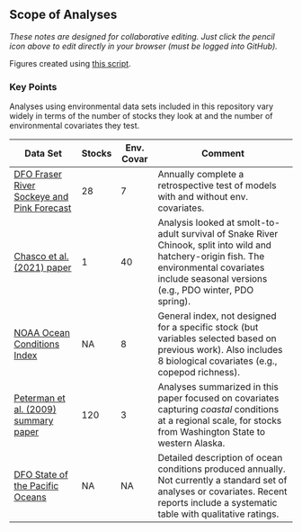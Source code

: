 ## Scope of Analyses

*These notes are designed for collaborative editing. Just click the pencil icon above to edit directly in your browser (must be logged into GitHub).*

Figures created using [this script](https://github.com/SOLV-Code/Open-Source-Env-Cov-PacSalmon/blob/main/CODE/3_ScopeOfAnalyses.R).


### Key Points

Analyses using environmental data sets included in this repository vary widely in terms of the number of stocks they look at and the number of environmental covariates they test.


Data Set |  Stocks | Env. Covar  | Comment
-- | -- | -- | --
[DFO Fraser River Sockeye and Pink Forecast](https://github.com/SOLV-Code/Open-Source-Env-Cov-PacSalmon/tree/main/DATA/DFO_FraserSockeyeForecast) | 28 | 7 | Annually complete a retrospective test of models with and without env. covariates. 
[Chasco et al. (2021) paper](https://github.com/SOLV-Code/Open-Source-Env-Cov-PacSalmon/tree/main/DATA/Chascoetal2021_SnakeRiverCk) | 1 | 40 | Analysis looked at smolt-to-adult survival of Snake River Chinook, split into wild and hatchery-origin fish. The environmental covariates include seasonal versions (e.g., PDO winter, PDO spring).
[NOAA Ocean Conditions Index](https://github.com/SOLV-Code/Open-Source-Env-Cov-PacSalmon/tree/main/DATA/NOAA_OceanConditionsIndex) | NA  | 8 | General index, not designed for a specific stock (but variables selected based on previous work). Also includes 8 biological covariates (e.g., copepod richness).
[Peterman et al. (2009) summary paper](https://github.com/SOLV-Code/Open-Source-Env-Cov-PacSalmon/tree/main/DATA/Petermanetal2009_Summary) | 120 | 3 | Analyses summarized in this paper focused on covariates capturing *coastal* conditions at a regional scale, for stocks from Washington State to western Alaska.
[DFO State of the Pacific Oceans](https://github.com/SOLV-Code/Open-Source-Env-Cov-PacSalmon/tree/main/DATA/DFO_StateOfThePacificOcean) | NA | NA | Detailed description of ocean conditions produced annually. Not currently a standard set of analyses or covariates. Recent reports include a systematic table with qualitative ratings.







